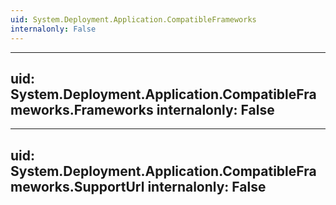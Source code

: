 ```yaml
---
uid: System.Deployment.Application.CompatibleFrameworks
internalonly: False
---
```


---
uid: System.Deployment.Application.CompatibleFrameworks.Frameworks
internalonly: False
---

---
uid: System.Deployment.Application.CompatibleFrameworks.SupportUrl
internalonly: False
---
